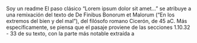 Soy un readme El paso clásico “Lorem ipsum dolor sit amet…” se atribuye
a una remixación del texto de De Finibus Bonorum et Malorum (“En los 
extremos del bien y del mal”), del filósofo romano Cicerón, de 45 aC. 
Más específicamente, se piensa que el pasaje proviene de las secciones 
1.10.32 - 33 de su texto, con la parte más notable extraída a 

